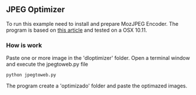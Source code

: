 ## JPEG Optimizer

To run this example need to install and prepare MozJPEG Encoder. The program is based on [this article](https://www.progville.com/frontend/optimizing-jpeg-images-mozjpeg/) and tested on a OSX 10.11.

### How is work

Paste one or more image in the 'dloptimizer' folder. Open a terminal window and execute the jpegtoweb.py file

```
python jpegtoweb.py
```

The program create a 'optimizado' folder and paste the optimazed images.